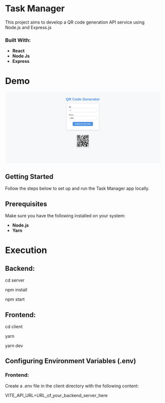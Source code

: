 # Task Manager
This project aims to develop a QR code generation API service using Node.js and Express.js

### Built With:
- **React**
- **Node Js**
- **Express**

# Demo
![demo-qr-code-generator](client/demo/demo-qr-code-generator.png)

## Getting Started

Follow the steps below to set up and run the Task Manager app locally.

## Prerequisites
Make sure you have the following installed on your system:
- **Node.js**
- **Yarn**

# Execution
## Backend:
cd server

npm install

npm start

## Frontend:
cd client

yarn 

yarn dev

## Configuring Environment Variables (.env)
### Frontend:
Create a .env file in the client directory with the following content:

VITE_API_URL=URL_of_your_backend_server_here

